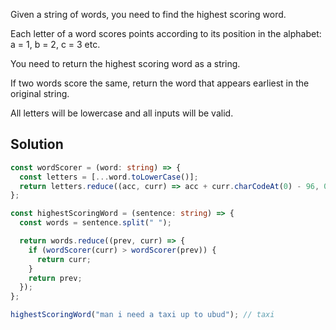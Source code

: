 Given a string of words, you need to find the highest scoring word.

Each letter of a word scores points according to its position in the alphabet: a = 1, b = 2, c = 3 etc.

You need to return the highest scoring word as a string.

If two words score the same, return the word that appears earliest in the original string.

All letters will be lowercase and all inputs will be valid.

## Solution

```typescript
const wordScorer = (word: string) => {
  const letters = [...word.toLowerCase()];
  return letters.reduce((acc, curr) => acc + curr.charCodeAt(0) - 96, 0);
};

const highestScoringWord = (sentence: string) => {
  const words = sentence.split(" ");

  return words.reduce((prev, curr) => {
    if (wordScorer(curr) > wordScorer(prev)) {
      return curr;
    }
    return prev;
  });
};

highestScoringWord("man i need a taxi up to ubud"); // taxi
```
